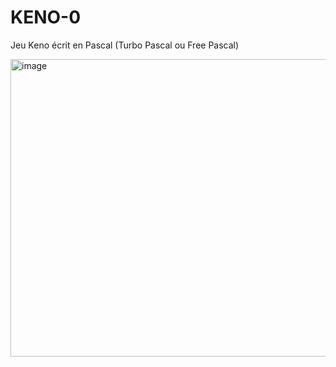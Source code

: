 # KENO-0
Jeu Keno écrit en Pascal (Turbo Pascal ou Free Pascal)

<img width="641" height="476" alt="image" src="https://github.com/user-attachments/assets/72515886-81a6-4a10-bc18-5da0e8aa2361" />
